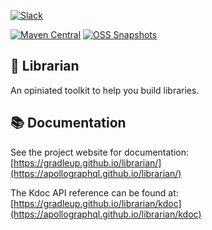 [![Slack](https://img.shields.io/static/v1?label=gradle-community&message=gradleup&color=A97BFF&logo=slack&style=flat-square)](https://gradle-community.slack.com/archives/C07GJEMUZDH)

[![Maven Central](https://img.shields.io/maven-central/v/com.gradleup.librarian/librarian-gradle-plugin?style=flat-square)](https://central.sonatype.com/namespace/com.gradleup.librarian)
[![OSS Snapshots](https://img.shields.io/nexus/s/com.gradleup.librarian/librarian-gradle-plugin?server=https%3A%2F%2Foss.sonatype.org&label=oss-snapshots&style=flat-square)](https://oss.sonatype.org/content/repositories/snapshots/com/gradleup/librarian/)

</div>

## 🚀 Librarian

An opiniated toolkit to help you build libraries.

## 📚 Documentation

See the project website for documentation:<br/>
[https://gradleup.github.io/librarian/](https://apollographql.github.io/librarian/)

The Kdoc API reference can be found at:<br/>
[https://gradleup.github.io/librarian/kdoc](https://apollographql.github.io/librarian/kdoc)
